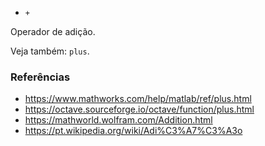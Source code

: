 * `+`

Operador de adição.

Veja também: `plus`.

### Referências

* https://www.mathworks.com/help/matlab/ref/plus.html
* https://octave.sourceforge.io/octave/function/plus.html
* https://mathworld.wolfram.com/Addition.html
* https://pt.wikipedia.org/wiki/Adi%C3%A7%C3%A3o
